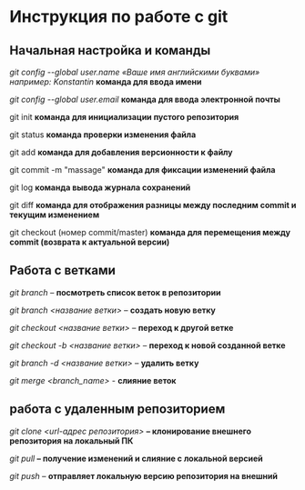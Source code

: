 # Инструкция по работе с git 

## Начальная настройка и команды

*git config --global user.name «Ваше имя английскими буквами»  например: Konstantin* **команда для ввода имени**

*git config --global user.email* **команда для ввода электронной почты**

git init **команда для инициализации пустого репозитория**

git status **команда проверки изменения файла**

git add **команда для добавления версионности к файлу**

git commit -m "massage" **команда для фиксации изменений файла**

git log **команда вывода журнала сохранений**

git diff **команда для отображения разницы между последним commit  и текущим изменением**

git checkout (номер commit/master) **команда для перемещения между commit (возврата к актуальной версии)**

## Работа с ветками

*git branch* – **посмотреть список веток в репозитории**

*git branch <название ветки>* – **создать новую ветку**

*git checkout <название ветки>* – **переход к другой ветке**

*git checkout -b <название ветки>* – **переход к новой созданной ветке**

*git branch -d <название ветки>* – **удалить ветку**

*git merge <branch_name>* - **слияние веток**

## работа с удаленным репозиторием 

*git clone <url-адрес репозитория>* **– клонирование внешнего репозитория на  	локальный ПК**

*git pull* **– получение изменений и слияние с локальной версией**

*git push* – **отправляет локальную версию репозитория на внешний**